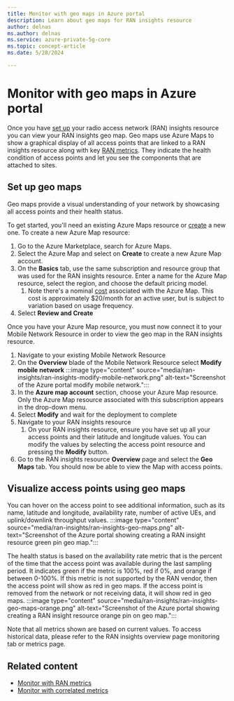 ```yaml
---
title: Monitor with geo maps in Azure portal
description: Learn about geo maps for RAN insights resource 
author: delnas
ms.author: delnas
ms.service: azure-private-5g-core
ms.topic: concept-article 
ms.date: 5/28/2024

---
```



# Monitor with geo maps in Azure portal
Once you have [set up](ran-insights-create-resource.md) your radio access network (RAN) insights resource you can view your RAN insights geo map. Geo maps use Azure Maps to show a graphical display of all access points that are linked to a RAN insights resource along with key [RAN metrics](ran-insights-monitor-with-ran-metrics-concepts.md). They indicate the health condition of access points and let you see the components that are attached to sites.



## Set up geo maps
Geo maps provide a visual understanding of your network by showcasing all access points and their health status. 

To get started, you'll need an existing Azure Maps resource or [create](/azure/azure-maps/quick-demo-map-app#create-an-azure-maps-account) a new one. To create a new Azure Map resource: 
1.	Go to the Azure Marketplace, search for Azure Maps.
1.	Select the Azure Map and select on **Create** to create a new Azure Map account.
1.	On the **Basics** tab, use the same subscription and resource group that was used for the RAN insights resource. Enter a name for the Azure Map resource, select the region, and choose the default pricing model. 
    1. Note there's a nominal [cost](https://azure.microsoft.com/pricing/details/azure-maps/#pricing) associated with the Azure Map. This cost is approximately $20/month for an active user, but is subject to variation based on usage frequency.
1.	Select **Review and Create**

Once you have your Azure Map resource, you must now connect it to your Mobile Network Resource in order to view the geo map in the RAN insights resource. 
1.	Navigate to your existing Mobile Network Resource
1.	On the **Overview** blade of the Mobile Network Resource select **Modify mobile network** 
     :::image type="content" source="media/ran-insights/ran-insights-modify-mobile-network.png" alt-text="Screenshot of the Azure portal modify mobile network.":::
3.	In the **Azure map account** section, choose your Azure Map resource. Only the Azure Map resource associated with this subscription appears in the drop-down menu.  
1.	Select **Modify** and wait for the deployment to complete
1.	Navigate to your RAN insights resource 
    1. On your RAN insights resource, ensure you have set up all your access points and their latitude and longitude values. You can modify the values by selecting the access point resource and pressing the **Modify** button. 
1.	Go to the RAN insights resource **Overview** page and select the **Geo Maps** tab. You should now be able to view the Map with access points. 




## Visualize access points using geo maps 
You can hover on the access point to see additional information, such as its name, latitude and longitude, availability rate, number of active UEs, and uplink/downlink throughput values. 
    :::image type="content" source="media/ran-insights/ran-insights-geo-maps.png" alt-text="Screenshot of the Azure portal showing creating a RAN insight resource green pin geo map.":::

The health status is based on the availability rate metric that is the percent of the time that the access point was available during the last sampling period. It indicates green if the metric is 100%, red if 0%, and orange if between 0-100%. If this metric is not supported by the RAN vendor, then the access point will show as red in geo maps. If the access point is removed from the network or not receiving data, it will show red in geo maps.
    :::image type="content" source="media/ran-insights/ran-insights-geo-maps-orange.png" alt-text="Screenshot of the Azure portal showing creating a RAN insight resource orange pin on geo map.":::

Note that all metrics shown are based on current values. To access historical data, please refer to the RAN insights overview page monitoring tab or metrics page. 




## Related content
- [Monitor with RAN metrics](ran-insights-monitor-with-ran-metrics-concepts.md)
- [Monitor with correlated metrics](ran-insights-monitor-with-correlated-metrics-concepts.md)

